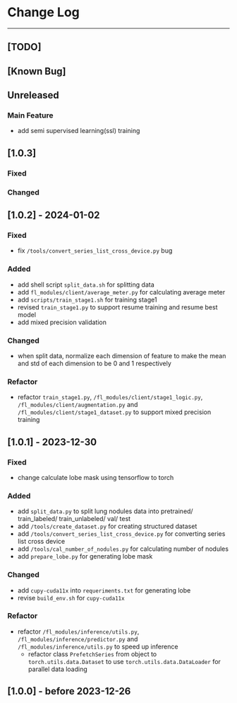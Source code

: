 # Change Log
---
## [TODO]
## [Known Bug]
## Unreleased
### Main Feature
- add semi supervised learning(ssl) training
## [1.0.3]
### Fixed
### Changed

## [1.0.2] - 2024-01-02
### Fixed
- fix `/tools/convert_series_list_cross_device.py` bug
### Added
- add shell script `split_data.sh` for splitting data
- add `fl_modules/client/average_meter.py` for calculating average meter
- add `scripts/train_stage1.sh` for training stage1
- revised `train_stage1.py` to support resume training and resume best model
- add mixed precision validation
### Changed
- when split data, normalize each dimension of feature to make the mean and std of each dimension to be 0 and 1 respectively
### Refactor
- refactor `train_stage1.py`, `/fl_modules/client/stage1_logic.py`, `/fl_modules/client/augmentation.py` and `/fl_modules/client/stage1_dataset.py` to support mixed precision training
## [1.0.1] - 2023-12-30
### Fixed
- change calculate lobe mask using tensorflow to torch
### Added
- add `split_data.py` to split lung nodules data into pretrained/ train_labeled/ train_unlabeled/ val/ test
- add `/tools/create_dataset.py` for creating structured dataset
- add `/tools/convert_series_list_cross_device.py` for converting series list cross device
- add `/tools/cal_number_of_nodules.py` for calculating number of nodules
- add `prepare_lobe.py` for generating lobe mask

### Changed
- add `cupy-cuda11x` into `requeriments.txt` for generating lobe
- revise `build_env.sh` for `cupy-cuda11x`
### Refactor
- refactor `/fl_modules/inference/utils.py`, `/fl_modules/inference/predictor.py` and `/fl_modules/inference/utils.py` to speed up inference
    - refactor class `PrefetchSeries` from object to `torch.utils.data.Dataset` to use `torch.utils.data.DataLoader` for parallel data loading  
## [1.0.0] - before 2023-12-26